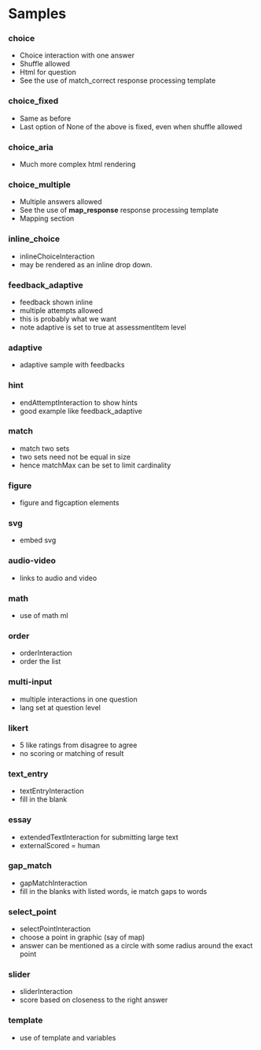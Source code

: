 # Samples

### choice

* Choice interaction with one answer
* Shuffle allowed
* Html for question
* See the use of match_correct response processing template

### choice_fixed

* Same as before
* Last option of None of the above is fixed, even when shuffle allowed

### choice_aria

* Much more complex html rendering

### choice_multiple

* Multiple answers allowed
* See the use of **map_response** response processing template
* Mapping section

### inline_choice

* inlineChoiceInteraction
* may be rendered as an inline drop down.

### feedback_adaptive

* feedback shown inline
* multiple attempts allowed
* this is probably what we want
* note adaptive is set to true at assessmentItem level

### adaptive

* adaptive sample with feedbacks

### hint

* endAttemptInteraction to show hints
* good example like feedback_adaptive

### match

* match two sets
* two sets need not be equal in size
* hence matchMax can be set to limit cardinality

### figure

* figure and figcaption elements

### svg

* embed svg

### audio-video

* links to audio and video

### math

* use of math ml

### order

* orderInteraction
* order the list

### multi-input

* multiple interactions in one question
* lang set at question level

### likert

* 5 like ratings from disagree to agree
* no scoring or matching of result

### text_entry

* textEntryInteraction
* fill in the blank

### essay

* extendedTextInteraction for submitting large text
* externalScored = human

### gap_match

* gapMatchInteraction
* fill in the blanks with listed words, ie match gaps to words

### select_point

* selectPointInteraction
* choose a point in graphic (say of map)
* answer can be mentioned as a circle with some radius around the exact point

### slider

* sliderInteraction
* score based on closeness to the right answer

### template

* use of template and variables
